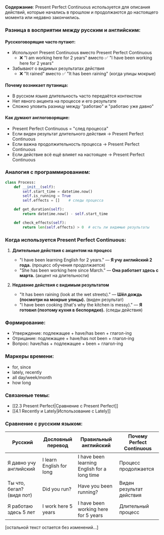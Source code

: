 **Содержание**: Present Perfect Continuous используется для описания действий, которые начались в прошлом и продолжаются до настоящего момента или недавно закончились.

### Разница в восприятии между русским и английским:

#### Русскоговорящие часто путают:
- Используют Present Continuous вместо Present Perfect Continuous
  - ❌ "I am working here for 2 years" вместо ✅ "I have been working here for 2 years"
- Забывают о видимых результатах действия
  - ❌ "It rained" вместо ✅ "It has been raining" (когда улицы мокрые)

#### Почему возникает путаница:
- В русском языке длительность часто передаётся контекстом
- Нет явного акцента на процессе и его результате
- Сложно уловить разницу между "работаю" и "работаю уже давно"

#### Как думают англоговорящие:
- Present Perfect Continuous = "след процесса"
- Если виден результат длительного действия → Present Perfect Continuous
- Если важна продолжительность процесса → Present Perfect Continuous
- Если действие всё ещё влияет на настоящее → Present Perfect Continuous

### Аналогия с программированием:
```python
class Process:
    def __init__(self):
        self.start_time = datetime.now()
        self.is_running = True
        self.effects = []    # следы процесса

    def get_duration(self):
        return datetime.now() - self.start_time

    def check_effects(self):
        return len(self.effects) > 0  # есть ли видимые результаты
```

### Когда используется Present Perfect Continuous:

1. **Длительные действия с акцентом на процесс**
   - "I have been learning English for 2 years." — **Я учу английский 2 года.** (процесс обучения продолжается)
   - "She has been working here since March." — **Она работает здесь с марта.** (акцент на длительности)

2. **Недавние действия с видимым результатом**
   - "It has been raining (look at the wet streets)." — **Шёл дождь (посмотри на мокрые улицы).** (виден результат)
   - "I have been cooking (that's why the kitchen is messy)." — **Я готовил (поэтому кухня в беспорядке).** (следы действия)

### Формирование:
- Утверждение: подлежащее + have/has been + глагол-ing
- Отрицание: подлежащее + have/has not been + глагол-ing
- Вопрос: have/has + подлежащее + been + глагол-ing

### Маркеры времени:
- for, since
- lately, recently
- all day/week/month
- how long

### Связанные темы:
- [[2.3 Present Perfect|Сравнение с Present Perfect]]
- [[4.1 Recently и Lately|Использование с Lately]]

### Сравнение с русским языком:

| Русский | Дословный перевод | Правильный английский | Почему Perfect Continuous |
|---------|------------------|---------------------|------------------------|
| Я давно учу английский | I learn English for long | I have been learning English for a long time | Процесс продолжается |
| Ты что, бегал? (видя пот) | Did you run? | Have you been running? | Виден результат действия |
| Я работаю здесь 5 лет | I work here 5 years | I have been working here for 5 years | Длительный процесс |

[остальной текст остается без изменений...] 